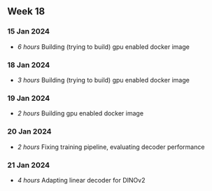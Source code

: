 ## Week 18
### 15 Jan 2024
* *6 hours* Building (trying to build) gpu enabled docker image

### 18 Jan 2024
* *3 hours* Building (trying to build) gpu enabled docker image

### 19 Jan 2024
* *2 hours* Building gpu enabled docker image

### 20 Jan 2024
* *2 hours* Fixing training pipeline, evaluating decoder performance

### 21 Jan 2024
* *4 hours* Adapting linear decoder for DINOv2


